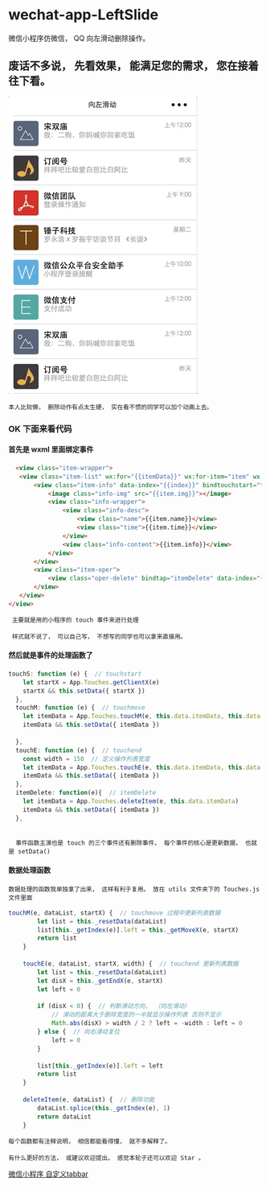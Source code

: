 # wechat-app-LeftSlide
微信小程序仿微信， QQ 向左滑动删除操作。


## 废话不多说， 先看效果， 能满足您的需求， 您在接着往下看。



![](./images/gif.gif)


    本人比较懒， 删除动作有点太生硬， 实在看不惯的同学可以加个动画上去。
   
### OK 下面来看代码

#### 首先是 wxml 里面绑定事件 
    
 ``` html
   <view class="item-wrapper">
    <view class="item-list" wx:for="{{itemData}}" wx:for-item="item" wx:for-index="index" wx:key="that">
        <view class="item-info" data-index="{{index}}" bindtouchstart="touchS" bindtouchmove="touchM" bindtouchend="touchE" style="left:{{item.left + 'rpx'}}">
            <image class="info-img" src="{{item.img}}"></image>
            <view class="info-wrapper">
                <view class="info-desc">
                    <view class="name">{{item.name}}</view>
                    <view class="time">{{item.time}}</view>
                </view>
                <view class="info-content">{{item.info}}</view>
            </view>
        </view>
        <view class="item-oper">
            <view class="oper-delete" bindtap="itemDelete" data-index="{{index}}">删除</view>
        </view>
    </view>
</view>
```

     主要就是用的小程序的 touch 事件来进行处理
     
     样式就不说了， 可以自己写， 不想写的同学也可以拿来直接用。
    
#### 然后就是事件的处理函数了

``` javascript
touchS: function (e) {  // touchstart
    let startX = App.Touches.getClientX(e)
    startX && this.setData({ startX })
  },
  touchM: function (e) {  // touchmove
    let itemData = App.Touches.touchM(e, this.data.itemData, this.data.startX)
    itemData && this.setData({ itemData })

  },
  touchE: function (e) {  // touchend
    const width = 150  // 定义操作列表宽度
    let itemData = App.Touches.touchE(e, this.data.itemData, this.data.startX, width)
    itemData && this.setData({ itemData })
  },
  itemDelete: function(e){  // itemDelete
    let itemData = App.Touches.deleteItem(e, this.data.itemData)
    itemData && this.setData({ itemData })
  },
  
  ```
  
      事件函数主演也是 touch 的三个事件还有删除事件， 每个事件的核心是更新数据， 也就是 setData()
    
    
#### 数据处理函数

    数据处理的函数我单独拿了出来， 这样有利于复用。 放在 utils 文件夹下的 Touches.js 文件里面
    
``` javascript
touchM(e, dataList, startX) {  // touchmove 过程中更新列表数据
        let list = this._resetData(dataList)
        list[this._getIndex(e)].left = this._getMoveX(e, startX)
        return list
    }

    touchE(e, dataList, startX, width) {  // touchend 更新列表数据
        let list = this._resetData(dataList)
        let disX = this._getEndX(e, startX)
        let left = 0

        if (disX < 0) {  // 判断滑动方向， （向左滑动）
            // 滑动的距离大于删除宽度的一半就显示操作列表 否则不显示
            Math.abs(disX) > width / 2 ? left = -width : left = 0
        } else {  // 向右滑动复位
            left = 0
        }

        list[this._getIndex(e)].left = left
        return list
    }

    deleteItem(e, dataList) {  // 删除功能
        dataList.splice(this._getIndex(e), 1)
        return dataList
    }
```

    每个函数都有注释说明， 相信都能看得懂， 就不多解释了。 
      
    有什么更好的方法， 或建议欢迎提出。 感觉本轮子还可以欢迎 Star 。
    
[微信小程序 自定义tabbar](https://github.com/songzeng2016/wechat-app-tabbar)
